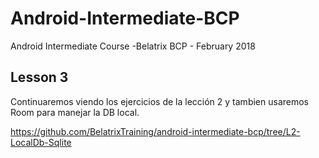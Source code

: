 # Android-Intermediate-BCP

Android Intermediate Course -Belatrix BCP - February 2018

## Lesson 3

Continuaremos viendo los ejercicios de la lección 2 y tambien usaremos Room para manejar la DB local.

https://github.com/BelatrixTraining/android-intermediate-bcp/tree/L2-LocalDb-Sqlite
